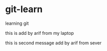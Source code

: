 git-learn
=========

learning git


this is add by arif from my laptop

this is second message add by arif from sever
